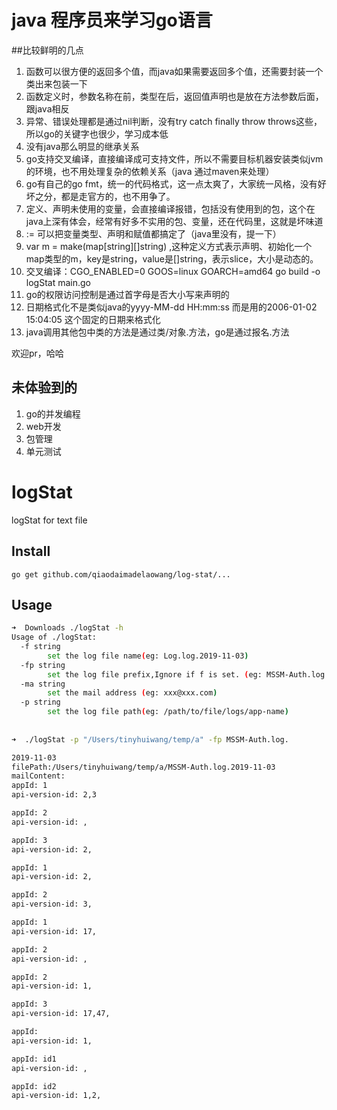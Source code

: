 # java 程序员来学习go语言


##比较鲜明的几点

1. 函数可以很方便的返回多个值，而java如果需要返回多个值，还需要封装一个类出来包装一下
1. 函数定义时，参数名称在前，类型在后，返回值声明也是放在方法参数后面，跟java相反
1. 异常、错误处理都是通过nil判断，没有try catch finally throw throws这些，所以go的关键字也很少，学习成本低
1. 没有java那么明显的继承关系 
1. go支持交叉编译，直接编译成可支持文件，所以不需要目标机器安装类似jvm的环境，也不用处理复杂的依赖关系（java 通过maven来处理）
1. go有自己的go fmt，统一的代码格式，这一点太爽了，大家统一风格，没有好坏之分，都是走官方的，也不用争了。
1. 定义、声明未使用的变量，会直接编译报错，包括没有使用到的包，这个在java上深有体会，经常有好多不实用的包、变量，还在代码里，这就是坏味道
1. := 可以把变量类型、声明和赋值都搞定了（java里没有，提一下）
1. var m = make(map[string][]string) ,这种定义方式表示声明、初始化一个map类型的m，key是string，value是[]string，表示slice，大小是动态的。
1. 交叉编译：CGO_ENABLED=0 GOOS=linux GOARCH=amd64 go build -o logStat main.go
1. go的权限访问控制是通过首字母是否大小写来声明的
1. 日期格式化不是类似java的yyyy-MM-dd HH:mm:ss 而是用的2006-01-02 15:04:05 这个固定的日期来格式化
1. java调用其他包中类的方法是通过类/对象.方法，go是通过报名.方法


欢迎pr，哈哈
## 未体验到的

1. go的并发编程
1. web开发
1. 包管理
1. 单元测试



# logStat
logStat for text file

## Install

`go get github.com/qiaodaimadelaowang/log-stat/...`

## Usage

```bash
➜  Downloads ./logStat -h
Usage of ./logStat:
  -f string
    	set the log file name(eg: Log.log.2019-11-03)
  -fp string
    	set the log file prefix,Ignore if f is set. (eg: MSSM-Auth.log.) (default "MSSM-Auth.log.")
  -ma string
    	set the mail address (eg: xxx@xxx.com)
  -p string
    	set the log file path(eg: /path/to/file/logs/app-name)
    	
    	
➜  ./logStat -p "/Users/tinyhuiwang/temp/a" -fp MSSM-Auth.log.

2019-11-03
filePath:/Users/tinyhuiwang/temp/a/MSSM-Auth.log.2019-11-03
mailContent:
appId: 1
api-version-id: 2,3

appId: 2
api-version-id: ,

appId: 3
api-version-id: 2,

appId: 1
api-version-id: 2,

appId: 2
api-version-id: 3,

appId: 1
api-version-id: 17,

appId: 2
api-version-id: ,

appId: 2
api-version-id: 1,

appId: 3
api-version-id: 17,47,

appId:
api-version-id: 1,

appId: id1
api-version-id: ,

appId: id2
api-version-id: 1,2,
```